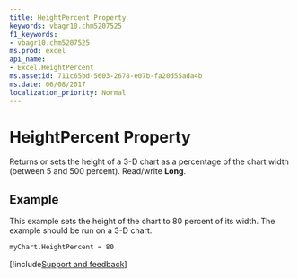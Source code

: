 ```yaml
---
title: HeightPercent Property
keywords: vbagr10.chm5207525
f1_keywords:
- vbagr10.chm5207525
ms.prod: excel
api_name:
- Excel.HeightPercent
ms.assetid: 711c65bd-5603-2678-e07b-fa20d55ada4b
ms.date: 06/08/2017
localization_priority: Normal
---
```



# HeightPercent Property

Returns or sets the height of a 3-D chart as a percentage of the chart width (between 5 and 500 percent). Read/write  **Long**.


## Example

This example sets the height of the chart to 80 percent of its width. The example should be run on a 3-D chart.


```vb
myChart.HeightPercent = 80
```

[!include[Support and feedback](~/includes/feedback-boilerplate.md)]